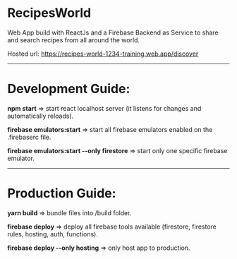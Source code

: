 
# RecipesWorld

Web App build with ReactJs and a Firebase Backend as Service to share and search recipes from all around the world.

Hosted url: https://recipes-world-1234-training.web.app/discover

- - - -

# Development Guide:

**npm start** => start react localhost server (it listens for changes and automatically reloads).

**firebase emulators:start** => start all firebase emulators enabled on the .firebaserc file.

**firebase emulators:start --only firestore** => start only one specific firebase emulator.

- - - -

# Production Guide:

**yarn build** => bundle files into /build folder.

**firebase deploy** => deploy all firebase tools available (firestore, firestore rules, hosting, auth, functions).

**firebase deploy --only hosting** => only host app to production.

